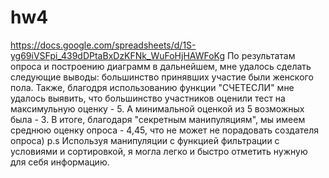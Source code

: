 # hw4
https://docs.google.com/spreadsheets/d/1S-yg69iVSFpi_439dDPtaBxDzKFNk_WuFoHjHAWFoKg
По результатам опроса и построению диаграмм в дальнейшем, мне удалось сделать cледующие выводы: большинство принявших участие были женского пола. Также, благодря использованию функции "СЧЕТЕСЛИ" мне удалось выявить, что большинство участников оценили тест на максимульную оценку - 5. А минимальной оценкой из 5 возможных была - 3. В итоге, благодаря "секретным манипуляциям", мы имеем среднюю оценку опроса - 4,45, что не может не порадовать создателя опроса) p.s Используя манипуляции с функцией фильтрации с условиями и сортировкой, я могла легко и быстро отметить нужную для себя информацию. 
